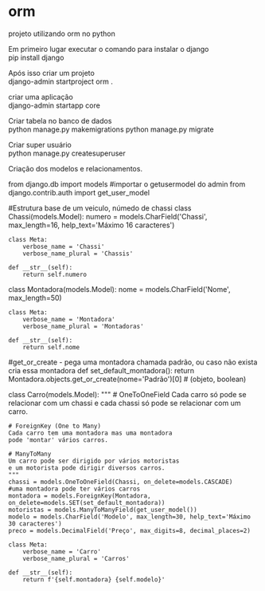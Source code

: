 # orm  
projeto utilizando orm no python 


Em primeiro lugar executar o comando para instalar o django  
pip install django

Após isso criar um projeto  
django-admin startproject orm .

criar uma aplicação  
django-admin startapp core


Criar tabela no banco de dados  
python manage.py makemigrations
python manage.py migrate

Criar super usuário  
python manage.py createsuperuser


Criação dos modelos e relacionamentos.

from django.db import models
#importar o getusermodel do admin
from django.contrib.auth import get_user_model


#Estrutura base de um veiculo, númedo de chassi
class Chassi(models.Model):
    numero = models.CharField('Chassi', max_length=16, help_text='Máximo 16 caracteres')

    class Meta:
        verbose_name = 'Chassi'
        verbose_name_plural = 'Chassis'

    def __str__(self):
        return self.numero


class Montadora(models.Model):
    nome = models.CharField('Nome', max_length=50)

    class Meta:
        verbose_name = 'Montadora'
        verbose_name_plural = 'Montadoras'

    def __str__(self):
        return self.nome

#get_or_create - pega uma montadora chamada padrão, ou caso não exista cria essa montadora
def set_default_montadora():
    return Montadora.objects.get_or_create(nome='Padrão')[0]  # (objeto, boolean)


class Carro(models.Model):
    """
    # OneToOneField
    Cada carro só pode se relacionar com um chassi
    e cada chassi só pode se relacionar com um carro.

    # ForeignKey (One to Many)
    Cada carro tem uma montadora mas uma montadora
    pode 'montar' vários carros.

    # ManyToMany
    Um carro pode ser dirigido por vários motoristas
    e um motorista pode dirigir diversos carros.
    """
    chassi = models.OneToOneField(Chassi, on_delete=models.CASCADE)
    #uma montadora pode ter vários carros
    montadora = models.ForeignKey(Montadora, on_delete=models.SET(set_default_montadora))
    motoristas = models.ManyToManyField(get_user_model())
    modelo = models.CharField('Modelo', max_length=30, help_text='Máximo 30 caracteres')
    preco = models.DecimalField('Preço', max_digits=8, decimal_places=2)

    class Meta:
        verbose_name = 'Carro'
        verbose_name_plural = 'Carros'

    def __str__(self):
        return f'{self.montadora} {self.modelo}'



